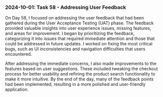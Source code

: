 ### 2024-10-01: Task 58 - Addressing User Feedback

On Day 58, I focused on addressing the user feedback that had been gathered during the User Acceptance Testing (UAT) phase. The feedback provided valuable insights into user experience issues, missing features, and areas for improvement. I began by prioritizing the feedback, categorizing it into issues that required immediate attention and those that could be addressed in future updates. I worked on fixing the most critical bugs, such as UI inconsistencies and navigation difficulties that users encountered.

After addressing the immediate concerns, I also made improvements to the features based on user suggestions. These included tweaking the checkout process for better usability and refining the product search functionality to make it more intuitive. By the end of the day, many of the feedback points had been implemented, resulting in a more polished and user-friendly application.